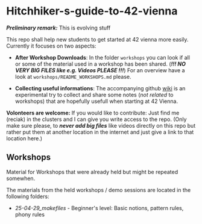 # Hitchhiker-s-guide-to-42-vienna

***Preliminary remark:*** This is evolving stuff

This repo shall help new students to get started
at 42 vienna more easily. Currently it focuses
on two aspects:

* **After Workshop Downloads**:
  In the folder `workshops` you can look
  if all or some of the material used in a
  workshop has been shared. (***!!! NO VERY BIG FILES like e.g. Videos PLEASE !!!***)
  For an overview have a look at
  `workshops/README_WORKSHOPS.md` please.

* **Collecting useful informations**:
  The accompanying github [wiki][corresp-wiki]
  is an experimental try to collect and share some notes (*not related* to workshops) that are hopefully usefull when starting at 42 Vienna.

**Volonteers are welcome:**
  If you would like to contribute: Just find me (reciak) in the clusters
  and I can give you write access to the repo.
  (Only make sure please, to ***never add big files*** like videos directly on this repo but rather put them at another location in the internet and just give a link to that location here.)

[corresp-wiki]: https://github.com/rciak/Hitchhiker-s-guide-to-42-vienna/wiki

## Workshops

Material for Workshops that were already held but might be repeated somewhen.

The materials from the held workshops / demo sessions
are located in the following folders:

* *25-04-29_makefiles* - Beginner's level:
  Basic notions, pattern rules, phony rules
  